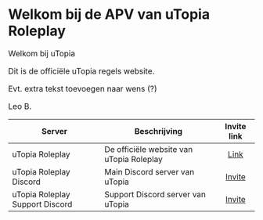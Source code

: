 # Welkom bij de APV van uTopia Roleplay

<font size="3">Welkom bij uTopia

Dit is de officiële uTopia regels website.

Evt. extra tekst toevoegen naar wens (?)

Leo B.</font>

| Server | Beschrijving | Invite link |
|---|---|:---:|
|uTopia Roleplay | De officiële website van uTopia Roleplay | [Link](https://dutchwildwest.nl) |
|uTopia Roleplay Discord | Main Discord server van uTopia | [Invite](https://discord.gg/uFtyjKsB) |
|uTopia Roleplay Support Discord | Support Discord server van uTopia | [Invite](https://discord.gg/jaFBRDNs) |